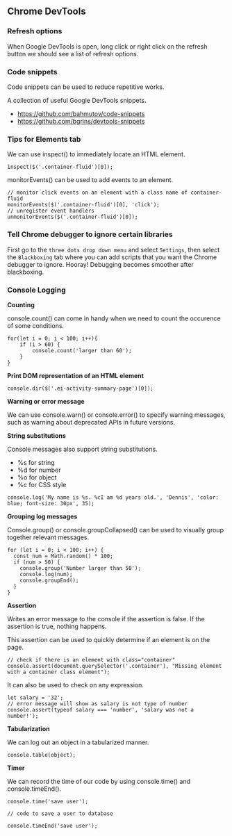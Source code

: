 ## Chrome DevTools

### Refresh options

When Google DevTools is open, long click or right click on the refresh button we should see a list of refresh options.

### Code snippets

Code snippets can be used to reduce repetitive works.

A collection of useful Google DevTools snippets. 

- https://github.com/bahmutov/code-snippets
- https://github.com/bgrins/devtools-snippets

### Tips for Elements tab

We can use inspect() to immediately locate an HTML element.

```
inspect($('.container-fluid')[0]);
```

monitorEvents() can be used to add events to an element.

```
// monitor click events on an element with a class name of container-fluid
monitorEvents($('.container-fluid')[0], 'click');
// unregister event handlers
unmonitorEvents($('.container-fluid')[0]);
```

### Tell Chrome debugger to ignore certain libraries

First go to the `three dots drop down menu` and select `Settings`, then select the `Blackboxing` tab where you can add scripts that you want the Chrome debugger to ignore. Hooray! Debugging becomes smoother after blackboxing.

### Console Logging

__Counting__

console.count() can come in handy when we need to count the occurence of some conditions.

```
for(let i = 0; i < 100; i++){
	if (i > 60) {
		console.count('larger than 60');
	}
}
```

__Print DOM representation of an HTML element__

``` 
console.dir($('.ei-activity-summary-page')[0]);
```

__Warning or error message__

We can use console.warn() or console.error() to specify warning messages, such as warning about deprecated APIs in future versions.

__String substitutions__

Console messages also support string substitutions.

- %s for string
- %d for number
- %o for object
- %c for CSS style

```
console.log('My name is %s. %cI am %d years old.', 'Dennis', 'color: blue; font-size: 30px', 35);
```

__Grouping log messages__

Console.group() or console.groupCollapsed() can be used to visually group together relevant messages.

```
for (let i = 0; i < 100; i++) {
  const num = Math.random() * 100;
  if (num > 50) {
    console.group('Number larger than 50');
    console.log(num);
    console.groupEnd();
  }
}
```

__Assertion__

Writes an error message to the console if the assertion is false. If the assertion is true, nothing happens.

This assertion can be used to quickly determine if an element is on the page.

```
// check if there is an element with class="container"
console.assert(document.querySelector('.container'), "Missing element with a container class element");
```

It can also be used to check on any expression.

```
let salary = '32';
// error message will show as salary is not type of number
console.assert(typeof salary === 'number', 'salary was not a number!');
```

__Tabularization__

We can log out an object in a tabularized manner.

```
console.table(object);
```

__Timer__

We can record the time of our code by using console.time() and console.timeEnd().

```
console.time('save user');

// code to save a user to database

console.timeEnd('save user');
```
